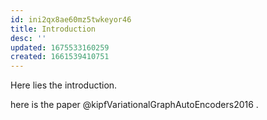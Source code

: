 ```yaml
---
id: ini2qx8ae60mz5twkeyor46
title: Introduction
desc: ''
updated: 1675533160259
created: 1661539410751
---
```

Here lies the introduction.

here is the paper @kipfVariationalGraphAutoEncoders2016 .

